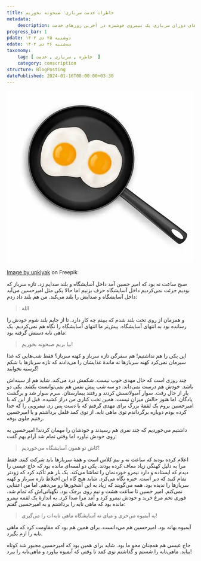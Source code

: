 ```yaml
---
title: خاطرات خدمت سربازی؛ صبحونه بخوریم
metadata:
    description: خاطره‌های دوران سربازی یک نیمروی خوشمزه در آخرین روزهای خدمت
progress_bar: 1
pdate: دو‌شنبه ۲۵ دی ۱۴۰۲
edate: سه‌شنبه ۲۶ دی ۱۴۰۲    
taxonomy:
    tag: [ خاطره , سربازی , خدمت  ]
    category: conscription
structure: BlogPosting
datePublished: 2024-01-16T08:00:00+03:30
---
```

![ نیمرو ](fried-eggs-frying-pan.webp?classes=center&loading=lazy)
<div class="align-center">
<a href="https://www.freepik.com/free-vector/fried-eggs-frying-pan-top-view-isolated_9396083.htm#query=Fried%20egg&position=9&from_view=search&track=ais&uuid=527d51f4-5c41-424f-92de-db202e428908">Image by upklyak</a> on Freepik
</div>

صبح ساعت نه بود که امیر حسین آمد داخل آسایشگاه و بلند صدایم زد. تازه سرباز که بودیم جرئت نمی‌کردیم داخل آسایشگاه حرف بزنیم اما حالا یکی مثل امیرحسین می‌آید داخل آسایشگاه و صدایش را بلند می‌کند. من هم بلند داد زدم:

> الله

و همزمان از روی تخت بلند شدم که ببینم چه کار دارد. تا از جایم بلند شوم خودش را رسانده بود به انتهای آسایشگاه. پبش‌تر ما  انتهای آسایشگاه را نگاه هم نمی‌کردیم. یک ماهی تابه دستش گرفته بود:

> بیا بریم صبحونه بخوریم!

این یکی را هم نداشتیم! هم سفرگی تازه سرباز و کهنه سرباز؟ فقط شب‌هایی که غذا سیرمان نمی‌کرد کهنه سربازها ته ماندهٔ غذایشان را می‌دادند که تازه سربازها با شکم گرسنه نخوابند!

چند روزی است که حال مهدی خوب نیست. شکمش درد می‌کند. شاید هم از سینه‌اش باشد. خودش هم درست نمی‌داند. دو سه شب پیش نفس هم نمی‌توانست بکشد. یکی دو بار از حال رفت. سوار آمبولانسش کردند و رفتند بیمارستان. سرم سوار شد و برگشت پادگان. اما هنوز حالش میزان نیست. همین تخت کناری من دراز کشیده. قبل از این که با امیرحسین بروم یک لقمهٔ بزرگ برای مهدی گرفتم که با دست پس زد. نیمرویی را که جدا کرده بودم دوباره برگرداندم توی ماهی تابه. از توی کمد فلفل برداشتم و با امیرحسین رفتیم جلوی بوفه. 

داشتیم می‌خوردیم که چند نفری هم رسیدند و خودشان را مهمان کردند! امیرحسین به روی خودش نیاورد اما وقتی تمام شد آرام بهم گفت:

> کاش تو همون آسایشگاه می‌خوردیم!

اعلام کرده بودند که ساعت نه و نیم کلاس است و همهٔ سربازها باید شرکت کنند. فقط مرا به دلیل کهنگی زیاد معاف کرده بودند. یکی دو لقمه‌ای مانده بود که حاج عیسی را دیدم که ایستاده و دارد نیمرو خوردنمان را تماشا می‌کند. یک بار هم تأکید کرد که زودتر تمام کنید که دیر است. خیره نگاه می‌کرد. شاید هیچ گاه این اختلاط تازه سرباز و کهنه سربازها را ندیده بود. همه می‌گویند که زیاد به این آشخورها رو می‌دهم. اما من اعتنایی نمی‌کنم. امیر حسین تا ساعت هشت و نیم روی برجک بود. نگهبانی‌اش که تمام شد، فوری تخم مرغ خرید و خودش نیمرو کرد و آمد مرا صدا کرد. به اندازهٔ یک لقمه نیمرو مانده بود که ماهی تابه را برداشتم و به امیرحسین گفتم:

> یه آبمیوه می‌خری و میای ته آسایشگاه ماهی تابه‌ات را می‌گیری!

آبمیوه بهانه بود. امیرحسین هم می‌دانست. برای همین هم بود که مقاومت کرد که ماهی تابه را ازم بگیرد. 

حاج عیسی هم همچنان محو ما بود. شاید برای همین بود که امیرحسین مجبور شد کوتاه بیاید. ماهی‌تابه را شستم و گذاشتم توی کمد تا وقتی که آبمیوه بیاورد و ماهی‌تابه را ببرد!
